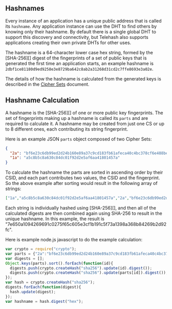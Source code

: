 ## Hashnames
Every instance of an application has a unique public address that is called
its `hashname`. Any application instance can use the DHT to find
others by knowing only their hashname. By default there is a single global
DHT to support this discovery and connectivity, but Telehash also supports applications creating their own private
DHTs for other uses.

The hashname is a 64-character lower case hex string, formed by the [SHA-256][] digest of the fingerprints of a set of public keys that is generated the first time an application starts, an example hashname is `2dbf1ce81180d9ed9258e3e8729ba642c8ab2a31268d31cd2c7ffe8693e3a02e`.

The details of how the hashname is calculated from the generated keys is described in the [Cipher Sets](cipher_sets.md#hashnames) document.

## Hashname Calculation

A hashname is the [SHA-256][] of one or more public key fingerprints.  The set of fingerprints making up a hashname is called its `parts` and are required to calculate it.  A hashname may be created from just one CS or up to 8 different ones, each contributing its string fingerprint.

Here is an example JSON `parts` object composed of two Cipher Sets:

```json
{
  "2a": "bf6e23c6db99ed2d24b160e89a37c9cd183fb61afeca40c4bc378cf6e488bebe",
  "1a": "a5c8b5c8a630c84dc01f92d2e5af6aa41801457a"
}
```

To calculate the hashname the parts are sorted in ascending order by their CSID, and each part contributes two values, the CSID and the fingerprint.  So the above example after sorting would result in the following array of strings:

```json
["1a","a5c8b5c8a630c84dc01f92d2e5af6aa41801457a","2a","bf6e23c6db99ed2d24b160e89a37c9cd183fb61afeca40c4bc378cf6e488bebe"]
```

Each string is individually hashed using [SHA-256][], and then all of the calculated digests are then combined again using SHA-256 to result in the unique hashname.  In this example, the result is "7e650a1094269691c0275f65c605e3cf1b191c5f73a1398a368b84269b2d92fc".

Here is example node.js javascript to do the example calculation:

```js
var crypto = require("crypto");
var parts = {"2a":"bf6e23c6db99ed2d24b160e89a37c9cd183fb61afeca40c4bc378cf6e488bebe","1a":"a5c8b5c8a630c84dc01f92d2e5af6aa41801457a"};
var digests = [];
Object.keys(parts).sort().forEach(function(id){
  digests.push(crypto.createHash("sha256").update(id).digest());
  digests.push(crypto.createHash("sha256").update(parts[id]).digest());
});
var hash = crypto.createHash("sha256");
digests.forEach(function(digest){
  hash.update(digest);
});
var hashname = hash.digest("hex");
```
